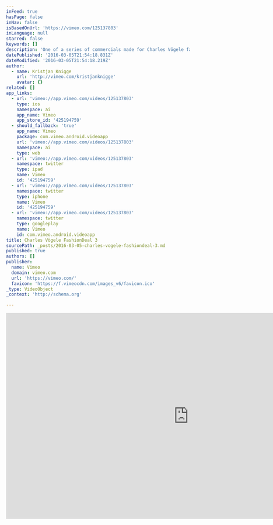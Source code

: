 ```yaml
---
inFeed: true
hasPage: false
inNav: false
isBasedOnUrl: 'https://vimeo.com/125137803'
inLanguage: null
starred: false
keywords: []
description: 'One of a series of commercials made for Charles Vögele fashion. Fun, humanness, joy and comfort where the ket ingredients of the brief. Agency: Crossmarks ProdCo: Macgyver Client: Charles Voegele'
datePublished: '2016-03-05T21:54:18.831Z'
dateModified: '2016-03-05T21:54:18.219Z'
author:
  - name: Kristjan Knigge
    url: 'http://vimeo.com/kristjanknigge'
    avatar: {}
related: []
app_links:
  - url: 'vimeo://app.vimeo.com/videos/125137803'
    type: ios
    namespace: ai
    app_name: Vimeo
    app_store_id: '425194759'
  - should_fallback: 'true'
    app_name: Vimeo
    package: com.vimeo.android.videoapp
    url: 'vimeo://app.vimeo.com/videos/125137803'
    namespace: ai
    type: web
  - url: 'vimeo://app.vimeo.com/videos/125137803'
    namespace: twitter
    type: ipad
    name: Vimeo
    id: '425194759'
  - url: 'vimeo://app.vimeo.com/videos/125137803'
    namespace: twitter
    type: iphone
    name: Vimeo
    id: '425194759'
  - url: 'vimeo://app.vimeo.com/videos/125137803'
    namespace: twitter
    type: googleplay
    name: Vimeo
    id: com.vimeo.android.videoapp
title: Charles Vögele FashionDeal 3
sourcePath: _posts/2016-03-05-charles-vogele-fashiondeal-3.md
published: true
authors: []
publisher:
  name: Vimeo
  domain: vimeo.com
  url: 'https://vimeo.com/'
  favicon: 'https://f.vimeocdn.com/images_v6/favicon.ico'
_type: VideoObject
_context: 'http://schema.org'

---
```

<iframe src="https://cdn.embedly.com/widgets/media.html?src=https%3A%2F%2Fplayer.vimeo.com%2Fvideo%2F125137803&amp;url=https%3A%2F%2Fvimeo.com%2F125137803&amp;image=http%3A%2F%2Fi.vimeocdn.com%2Fvideo%2F515126156_1280.jpg&amp;key=b7d04c9b404c499eba89ee7072e1c4f7&amp;type=text%2Fhtml&amp;schema=vimeo" width="1000" height="563" scrolling="no" frameborder="0" allowfullscreen="allowfullscreen" style=""></iframe>